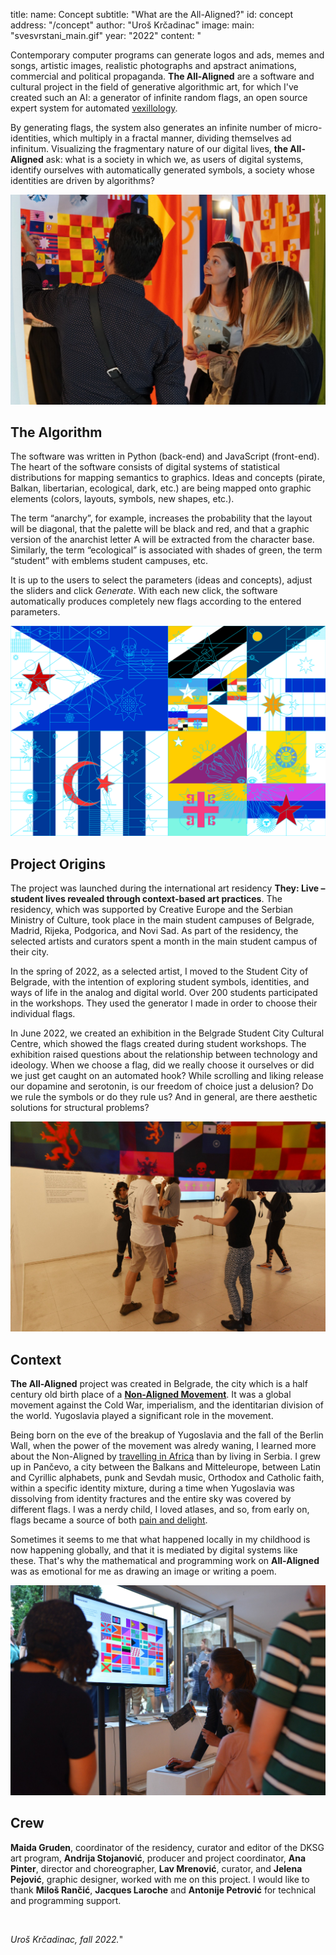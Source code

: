 title:
    name: Concept 
    subtitle: "What are the All-Aligned?"
id: concept
address: "/concept"
author: "Uroš Krčadinac"
image:
    main: "svesvrstani_main.gif"
year: "2022"
content: "<p class='regular'>Contemporary computer programs can generate logos and ads, memes and songs, artistic images, realistic photographs and apstract animations, commercial and political propaganda. <strong>The All-Aligned</strong> are a software and cultural project in the field of generative algorithmic art, for which I've created such an AI: a generator of infinite random flags, an open source expert system for automated <a href='https://en.wikipedia.org/wiki/Vexillology' target='_blank'>vexillology</a>.</p>
    <p class='regular'>By generating flags, the system also generates an infinite number of micro-identities, which multiply in a fractal manner, dividing themselves ad infinitum. Visualizing the fragmentary nature of our digital lives, <strong>the All-Aligned</strong> ask: what is a society in which we, as users of digital systems, identify ourselves with automatically generated symbols, a society whose identities are driven by algorithms?</p>
    <div class='img-container'>
        <img src='/static/space/svesvrstani/media/izlozba_dksg_000.jpg'>
    </div>
    <h2 class='regular'>The Algorithm</h2>
    <p class='regular'>The software was written in Python (back-end) and JavaScript (front-end). The heart of the software consists of digital systems of statistical distributions for mapping semantics to graphics. Ideas and concepts (pirate, Balkan, libertarian, ecological, dark, etc.) are being mapped onto graphic elements (colors, layouts, symbols, new shapes, etc.).</p>
    <p class='regular'>The term “anarchy”, for example, increases the probability that the layout will be diagonal, that the palette will be black and red, and that a graphic version of the anarchist letter A will be extracted from the character base. Similarly, the term “ecological” is associated with shades of green, the term “student” with emblems student campuses, etc.</p>
    <p class='regular'>It is up to the users to select the parameters (ideas and concepts), adjust the sliders and click <em>Generate</em>. With each new click, the software automatically produces completely new flags according to the entered parameters.</p>
    <div class='img-container'>
        <img src='/static/space/svesvrstani/media/fractal_flags_001.png'>
    </div>
    <h2 class='regular'>Project Origins</h2>
    <p class='regular'>The project was launched during the international art residency <strong>They: Live – student lives revealed through context-based art practices</strong>. The residency, which was supported by Creative Europe and the Serbian Ministry of Culture, took place in the main student campuses of Belgrade, Madrid, Rijeka, Podgorica, and Novi Sad. As part of the residency, the selected artists and curators spent a month in the main student campus of their city.</p>
    <p class='regular'>In the spring of 2022, as a selected artist, I moved to the Student City of Belgrade, with the intention of exploring student symbols, identities, and ways of life in the analog and digital world. Over 200 students participated in the workshops. They used the generator I made in order to choose their individual flags.</p>
    <p class='regular'>In June 2022, we created an exhibition in the Belgrade Student City Cultural Centre, which showed the flags created during student workshops. The exhibition raised questions about the relationship between technology and ideology. When we choose a flag, did we really choose it ourselves or did we just get caught on an automated hook? While scrolling and liking release our dopamine and serotonin, is our freedom of choice just a delusion? Do we rule the symbols or do they rule us? And in general, are there aesthetic solutions for structural problems?</p>
    <div class='img-container'>
        <img src='/static/space/svesvrstani/media/izlozba_dksg_001.jpg'>
    </div>
    <h2 class='regular'>Context</h2>
    <p class='regular'><strong>The All-Aligned</strong> project was created in Belgrade, the city which is a half century old birth place of a <strong><a href='https://en.wikipedia.org/wiki/Non-Aligned Movement' target='_blank'>Non-Aligned Movement</a></strong>. It was a global movement against the Cold War, imperialism, and the identitarian division of the world. Yugoslavia played a significant role in the movement.</p>
    <p class='regular'>Being born on the eve of the breakup of Yugoslavia and the fall of the Berlin Wall, when the power of the movement was alredy waning, I learned more about the Non-Aligned by <a href='/rad/projekti/bantustan-book/' target=' _blank'>travelling in Africa</a> than by living in Serbia. I grew up in Pančevo, a city between the Balkans and Mitteleurope, between Latin and Cyrillic alphabets, punk and Sevdah music, Orthodox and Catholic faith, within a specific identity mixture, during a time when Yugoslavia was dissolving from identity fractures and the entire sky was covered by different flags. I was a nerdy child, I loved atlases, and so, from early on, flags became a source of both <a href='/rad/sveska/bantustan-interactive-exhibition/' target='_blank'>pain and delight</a>.
    <p class='regular'>Sometimes it seems to me that what happened locally in my childhood is now happening globally, and that it is mediated by digital systems like these. That's why the mathematical and programming work on <strong>All-Aligned</strong> was as emotional for me as drawing an image or writing a poem.</p>
    <div class='img-container'>
        <img src='/static/space/svesvrstani/media/izlozba_dksg_002.jpg'>
    </div>
    <h2 class='regular'>Crew</h2>
    <p class='regular'><strong>Maida Gruden</strong>, coordinator of the residency, curator and editor of the DKSG art program, <strong>Andrija Stojanović</strong>, producer and project coordinator, <strong>Ana Pinter</strong>, director and choreographer, <strong>Lav Mrenović</strong>, curator, and <strong>Jelena Pejović</strong>, graphic designer, worked with me on this project. I would like to thank <strong>Miloš Rančić</strong>, <strong>Jacques Laroche</strong> and <strong>Antonije Petrović</strong> for technical and programming support.</p>
    <br>
    <p class='regular'><em>Uroš Krčadinac, fall 2022.</em>"